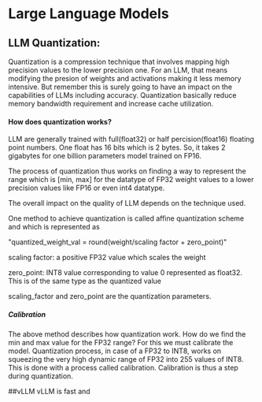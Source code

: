# Large Language Models

## LLM Quantization:
Quantization is a compression technique that involves mapping high precision values to the lower precision one. For an LLM, that means modifying the presion of weights and activations making it less memory intensive. But remember this is surely going to have an impact on the capabilities of LLMs including accuracy. Quantization basically reduce memory bandwidth requirement and increase cache utilization.

#### How does quantization works?
LLM are generally trained with full(float32) or half percision(float16) floating point numbers. One float has 16 bits which is 2 bytes. So, it takes 2 gigabytes for one billion parameters model trained on FP16.

The process of quantization thus works on finding a way to represent the range which is [min, max] for the datatype of FP32 weight values to a lower precision values like FP16 or even int4 datatype.

The overall impact on  the quality of LLM depends on the technique used.

One method to achieve quantization is called affine quantization scheme and which is represented  as

"quantized_weight_val = round(weight/scaling factor + zero_point)"

scaling factor: a positive FP32 value which scales the weight

zero_point: INT8 value corresponding to value 0 represented as float32. This is of the same type as the quantized value

scaling_factor and zero_point are the quantization parameters.

##### Calibration
The above method describes how quantization work. How do we find the min and max value for the FP32 range? For this we must calibrate the model. Quantization process, in case of a FP32 to INT8, works on squeezing the very high dynamic range of FP32 into 255 values of INT8. This is done with a process called calibration. Calibration is thus a step during quantization.

##vLLM
vLLM is fast and 